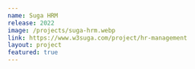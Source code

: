 ```yaml
---
name: Suga HRM
release: 2022
image: /projects/suga-hrm.webp
link: https://www.w3suga.com/project/hr-management
layout: project
featured: true
---
```

